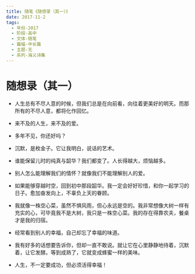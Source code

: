 ```yaml
---
title: 随笔《随想录（其一）》
date: 2017-11-2
tags:
  - 年份-2017
  - 阶段-高中
  - 文体-随笔
  - 篇幅-中长篇
  - 主题-无
  - 系列-海义诗集
---
```


# 随想录（其一）

- 人生总有不尽人意的时候，但我们总是在向前看，向往着更美好的明天。而那所有的不尽人意，都将化作回忆。

- 来不及的人生，来不及的爱。

- 多年不见，你还好吗？

- 沉默，是枚金子。它让我明白，说话的艺术。

- 谁能保留儿时的纯真与韶华？我们都变了。人长得越大，烦恼越多。

- 别人怎么能理解我们的情怀？就像我们不能理解别人的爱。

- 如果能够穿越时空，回到初中那段韶华。我一定会好好珍惜，和你一起学习的日子。愈加奋发向上，不辜负上天的眷顾。

- 我就像一株空心菜，虽然不惧风雨，但心永远是空的。我非常想像大树一样有充实的心，可毕竟我不是大树，我只是一株空心菜。我的存在得靠农夫，餐桌才是我的归宿。

- 经常看到别人的幸福，自己却忘了幸福的味道。

- 我有好多的话想要告诉你，但却一直不敢说。就让它在心里静静地待着，沉默着，让它发酵。等到成熟了，它就变成蜂蜜一样的美味。

- 人生，不一定要成功，但必须活得幸福！

